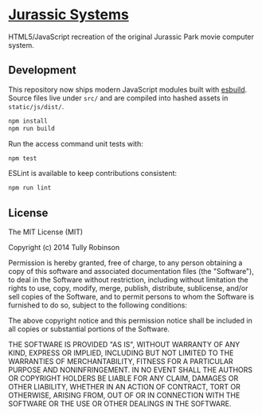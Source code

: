 # [Jurassic Systems](http://www.jurassicsystems.com)

HTML5/JavaScript recreation of the original Jurassic Park movie computer system.

## Development

This repository now ships modern JavaScript modules built with [esbuild](https://esbuild.github.io/). Source files live under `src/` and are compiled into hashed assets in `static/js/dist/`.

```bash
npm install
npm run build
```

Run the access command unit tests with:

```bash
npm test
```

ESLint is available to keep contributions consistent:

```bash
npm run lint
```

## License

The MIT License (MIT)

Copyright (c) 2014 Tully Robinson

Permission is hereby granted, free of charge, to any person obtaining a copy of
this software and associated documentation files (the "Software"), to deal in
the Software without restriction, including without limitation the rights to
use, copy, modify, merge, publish, distribute, sublicense, and/or sell copies of
the Software, and to permit persons to whom the Software is furnished to do so,
subject to the following conditions:

The above copyright notice and this permission notice shall be included in all
copies or substantial portions of the Software.

THE SOFTWARE IS PROVIDED "AS IS", WITHOUT WARRANTY OF ANY KIND, EXPRESS OR
IMPLIED, INCLUDING BUT NOT LIMITED TO THE WARRANTIES OF MERCHANTABILITY, FITNESS
FOR A PARTICULAR PURPOSE AND NONINFRINGEMENT. IN NO EVENT SHALL THE AUTHORS OR
COPYRIGHT HOLDERS BE LIABLE FOR ANY CLAIM, DAMAGES OR OTHER LIABILITY, WHETHER
IN AN ACTION OF CONTRACT, TORT OR OTHERWISE, ARISING FROM, OUT OF OR IN
CONNECTION WITH THE SOFTWARE OR THE USE OR OTHER DEALINGS IN THE SOFTWARE.
